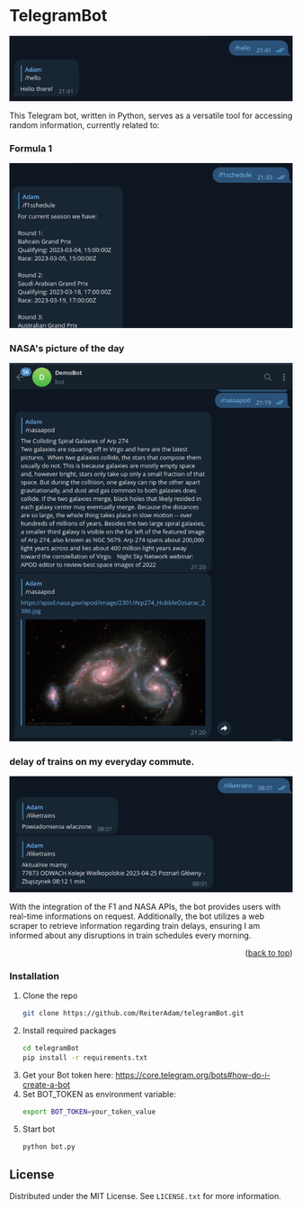 <a name="readme-top"></a>
<!-- ABOUT THE PROJECT -->
# TelegramBot


<p align="center">
  <img src="https://github.com/ReiterAdam/telegramBot/blob/main/images/hello.png">
</p>


   This Telegram bot, written in Python, serves as a versatile tool for accessing random information, currently related to:


### Formula 1

<p align="center">
  <img src="https://github.com/ReiterAdam/telegramBot/blob/main/images/f1.png">
</p>

### NASA's picture of the day


<p align="center">
  <img src="https://github.com/ReiterAdam/telegramBot/blob/main/images/nasa.png">
</p>

### delay of trains on my everyday commute. 


<p align="center">
  <img src="https://github.com/ReiterAdam/telegramBot/blob/main/images/trains.png">
</p>
   
   
   With the integration of the F1 and NASA APIs, the bot provides users with real-time informations on request. Additionally, the bot utilizes a web scraper to retrieve information regarding train delays, ensuring I am informed about any disruptions in train schedules every morning.






<p align="right">(<a href="#readme-top">back to top</a>)</p>



### Installation

1. Clone the repo
   ```sh
   git clone https://github.com/ReiterAdam/telegramBot.git
   ```
2. Install required packages
   ```sh
   cd telegramBot
   pip install -r requirements.txt
   ```
3. Get your Bot token here: https://core.telegram.org/bots#how-do-i-create-a-bot
4. Set BOT_TOKEN as environment variable:
   ```sh
   export BOT_TOKEN=your_token_value
   ```
5. Start bot
   ```sh
   python bot.py
   ```


<!-- LICENSE -->
## License

Distributed under the MIT License. See `LICENSE.txt` for more information.



[license-url]: https://github.com/othneildrew/Best-README-Template/blob/master/LICENSE.txt
[hello-screenshot]: images/hello.png
[f1-screenshot]: images/f1.png
[trains-screenshot]: images/trains.png
[nasa-screenshot]: images/nasa.png
